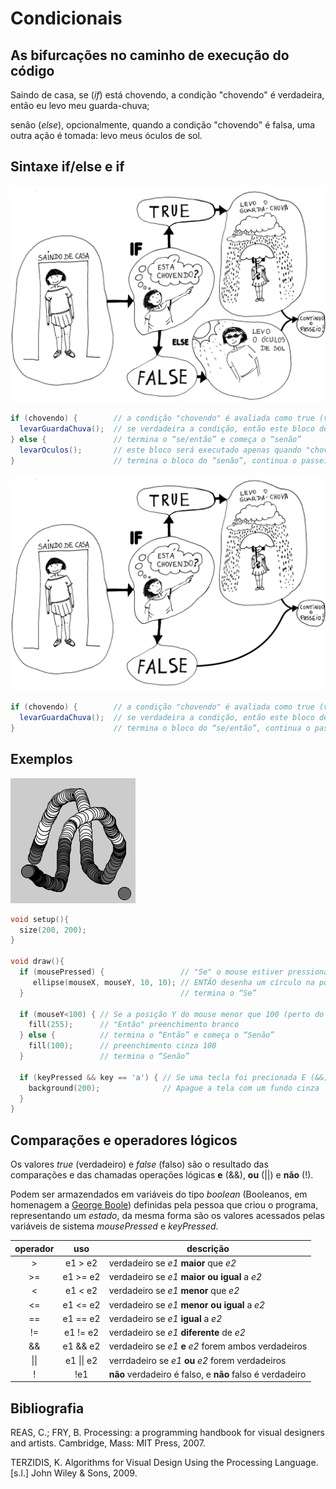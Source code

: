 # Condicionais

## As bifurcações no caminho de execução do código

Saindo de casa, se (*if*) está chovendo, a condição "chovendo" é verdadeira, então eu levo meu guarda-chuva;

senão (*else*), opcionalmente, quando a condição "chovendo" é falsa, uma outra ação é tomada: levo meus óculos de sol.

## Sintaxe if/else e if

![condicional](/assets/imagens/condicional-com-else.jpg)

``` java
if (chovendo) {        // a condição "chovendo" é avaliada como true (verdadeiro) ou false (falso)
  levarGuardaChuva();  // se verdadeira a condição, então este bloco de código será executado
} else {               // termina o “se/então” e começa o “senão”
  levarOculos();       // este bloco será executado apenas quando "chovendo" é falso
}                      // termina o bloco do “senão”, continua o passeio.
```

![condicional](/assets/imagens/condicional-sem-else.jpg)

``` java
if (chovendo) {        // a condição "chovendo" é avaliada como true (verdadeiro) ou false (falso)
  levarGuardaChuva();  // se verdadeira a condição, então este bloco de código será executado
}                      // termina o bloco do “se/então”, continua o passeio.
```

## Exemplos

![exemplo1](/assets/imagens/condicional1.png)

``` pde
void setup(){
  size(200, 200);
}

void draw(){
  if (mousePressed) {                 // "Se" o mouse estiver pressionado
     ellipse(mouseX, mouseY, 10, 10); // ENTÃO desenha um círculo na posição do mouse
  }                                   // termina o “Se”

  if (mouseY<100) { // Se a posição Y do mouse menor que 100 (perto do topo da tela)
    fill(255);      // "Então" preenchimento branco
  } else {          // termina o “Então” e começa o “Senão”
    fill(100);      // preenchimento cinza 100
  }                 // termina o “Senão”    

  if (keyPressed && key == 'a') { // Se uma tecla foi precionada E (&&) a tecla foi o caractere 'a'
    background(200);              // Apague a tela com um fundo cinza
  }
}
```
## Comparações e operadores lógicos

Os valores *true* (verdadeiro) e *false* (falso) são o resultado das comparações e das chamadas operações lógicas **e** (&&), **ou** (||) e **não** (!). 

Podem ser armazendados em variáveis do tipo *boolean* (Booleanos, em homenagem a [George Boole](https://pt.wikipedia.org/wiki/George_Boole)) definidas pela pessoa que criou o programa, representando um *estado*, da mesma forma são os valores acessados pelas variáveis de sistema *mousePressed* e *keyPressed*.
 
|operador | uso | descrição
|:---:  |:---: |--- |
| > | e1 > e2 |  verdadeiro se *e1* **maior** que *e2* 
| >= | e1 >= e2 | verdadeiro se *e1* **maior ou igual** a *e2*
| < | e1 < e2 | verdadeiro se *e1* **menor** que *e2*
| <= | e1 <= e2 | verdadeiro se *e1* **menor ou igual** a *e2*
| == | e1 == e2 | verdadeiro se *e1* **igual** a *e2*
| != | e1 != e2 | verdadeiro se *e1* **diferente** de *e2*
| && | e1 && e2 | verdadeiro se *e1* **e** *e2* forem ambos verdadeiros
| \|\| | e1 \|\| e2 | verrdadeiro se *e1* **ou** *e2* forem verdadeiros
| ! | !e1 | **não** verdadeiro é falso, e **não** falso é verdadeiro

## Bibliografia

REAS, C.; FRY, B. Processing: a programming handbook for visual designers and artists. Cambridge, Mass: MIT Press, 2007. 

TERZIDIS, K. Algorithms for Visual Design Using the Processing Language. [s.l.] John Wiley & Sons, 2009. 

